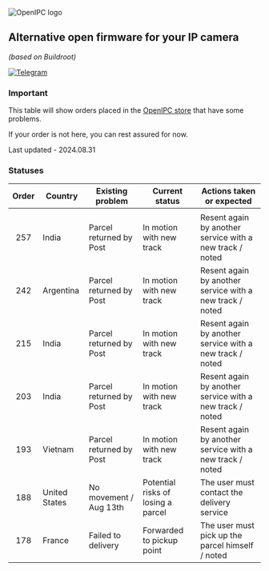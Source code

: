 ![OpenIPC logo][logo]

## Alternative open firmware for your IP camera
_(based on Buildroot)_

[![Telegram](https://openipc.org/images/telegram_button.svg)][telegram]

### Important

This table will show orders placed in the [OpenIPC store](https://store.openipc.org) that have some problems.

If your order is not here, you can rest assured for now.

Last updated - 2024.08.31

### Statuses

| Order | Country         | Existing problem        | Current status                     | Actions taken or expected                                |
|:-----:|-----------------|-------------------------|------------------------------------|----------------------------------------------------------|
|       |                 |                         |                                    |                                                          |
| 257   | India           | Parcel returned by Post | In motion with new track           | Resent again by another service with a new track / noted |
| 242   | Argentina       | Parcel returned by Post | In motion with new track           | Resent again by another service with a new track / noted |
| 215   | India           | Parcel returned by Post | In motion with new track           | Resent again by another service with a new track / noted |
| 203   | India           | Parcel returned by Post | In motion with new track           | Resent again by another service with a new track / noted |
| 193   | Vietnam         | Parcel returned by Post | In motion with new track           | Resent again by another service with a new track / noted |
| 188   | United States   | No movement / Aug 13th  | Potential risks of losing a parcel | The user must contact the delivery service               |
| 178   | France          | Failed to delivery      | Forwarded to pickup point          | The user must pick up the parcel himself / noted         |




[logo]: https://openipc.org/assets/openipc-logo-black.svg
[telegram]: https://openipc.org/our-channels
